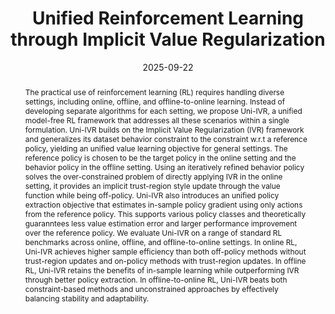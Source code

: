 ---
title: "Unified Reinforcement Learning through Implicit Value Regularization"

date: 2025-09-22

publishDate: 2025-09-22T09:00:00Z

authors: ["Haoran Xu", "Liyuan Mao", "Hui Jin", "Weinan Zhang", "Xianyuan Zhan", "Amy Zhang"]

author_notes:

publication_types: ["paper-conference"]

abstract: "The practical use of reinforcement learning (RL) requires handling diverse settings, including online, offline, and offline-to-online learning. Instead of developing separate algorithms for each setting, we propose Uni-IVR, a unified model-free RL framework that addresses all these scenarios within a single formulation. Uni-IVR builds on the Implicit Value Regularization (IVR) framework and generalizes its dataset behavior constraint to the constraint w.r.t a reference policy, yielding an unified value learning objective for general settings. The reference policy is chosen to be the target policy in the online setting and the behavior policy in the offline setting. Using an iteratively refined behavior policy solves the over-constrained problem of directly applying IVR in the online setting, it provides an implicit trust-region style update through the value function while being off-policy. Uni-IVR also introduces an unified policy extraction objective that estimates in-sample policy gradient using only actions from the reference policy. This supports various policy classes and theoretically guaranntees less value estimation error and larger performance improvement over the reference policy. We evaluate Uni-IVR on a range of standard RL benchmarks across online, offline, and offline-to-online settings. In online RL, Uni-IVR achieves higher sample efficiency than both off-policy methods without trust-region updates and on-policy methods with trust-region updates. In offline RL, Uni-IVR retains the benefits of in-sample learning while outperforming IVR through better policy extraction. In offline-to-online RL, Uni-IVR beats both constraint-based methods and unconstrained approaches by effectively balancing stability and adaptability."

featured: false

publication: "*In the Thirty-Ninth Conference on Neural Information Processing Systems (NeurIPS 2025)*"

url_pdf: "https://neurips.cc/virtual/2025/poster/116192"

url_code: ""

# Custom links (uncomment lines below)
links:
- name: Website
  url: https://neurips.cc/virtual/2025/poster/116192

projects: 
  - Algorithms

tags:
  - Algorithms

image:
#   placement: 1
#   caption: ""
#   focal_point: "Smart"
#   preview_only: false
#   alt_text:
---